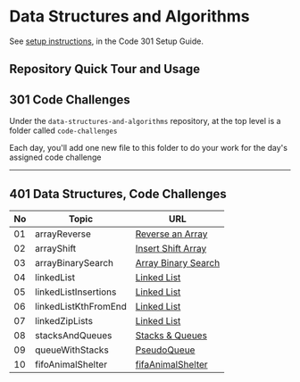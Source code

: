 # Data Structures and Algorithms

See [setup instructions](https://codefellows.github.io/setup-guide/code-301/3-code-challenges), in the Code 301 Setup Guide.

## Repository Quick Tour and Usage

## 301 Code Challenges

Under the `data-structures-and-algorithms` repository, at the top level is a folder called `code-challenges`

Each day, you'll add one new file to this folder to do your work for the day's assigned code challenge

---

## 401 Data Structures, Code Challenges

| No  | Topic                  | URL                                                                  |
| --- | ---                    | -------------------------------------------------------------------- |
| 01  | arrayReverse           | [Reverse an Array](./code-challenges/arrayReverse/README.md)         |
| 02  | arrayShift             | [Insert Shift Array](./code-challenges/arrayShift/README.md)         |
| 03  | arrayBinarySearch      | [Array Binary Search](./code-challenges/arrayBinarySearch/README.md) |
| 04  | linkedList             | [Linked List](./code-challenges/linkedList/README.md)                |
| 05  | linkedListInsertions   | [Linked List](./code-challenges/linkedList/README.md)                |
| 06  | linkedListKthFromEnd   | [Linked List](./code-challenges/linkedList/README.md)                |
| 07  | linkedZipLists         | [Linked List](./code-challenges/linkedList/README.md)                |
| 08  | stacksAndQueues        | [Stacks & Queues](./code-challenges/stacksAndQueues/README.md)       |
| 09  | queueWithStacks        | [PseudoQueue](./code-challenges/queueWithStacks/README.md)           |
| 10  | fifoAnimalShelter      | [fifaAnimalShelter](./code-challenges/fifoAnimalShelter/README.md)   |


